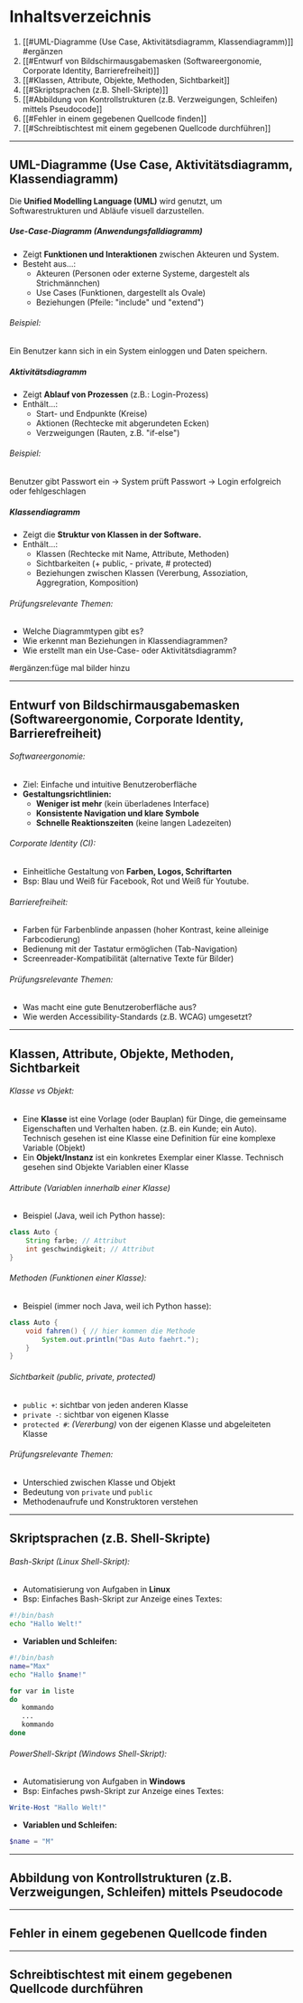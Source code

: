 # Inhaltsverzeichnis

1. [[#UML-Diagramme (Use Case, Aktivitätsdiagramm, Klassendiagramm)]] #ergänzen
2. [[#Entwurf von Bildschirmausgabemasken (Softwareergonomie, Corporate Identity, Barrierefreiheit)]]
3. [[#Klassen, Attribute, Objekte, Methoden, Sichtbarkeit]]
4. [[#Skriptsprachen (z.B. Shell-Skripte)]]
5. [[#Abbildung von Kontrollstrukturen (z.B. Verzweigungen, Schleifen) mittels Pseudocode]]
6. [[#Fehler in einem gegebenen Quellcode finden]]
7. [[#Schreibtischtest mit einem gegebenen Quellcode durchführen]]

----
## UML-Diagramme (Use Case, Aktivitätsdiagramm, Klassendiagramm)

Die **Unified Modelling Language (UML)** wird genutzt, um Softwarestrukturen und Abläufe visuell darzustellen.

##### Use-Case-Diagramm (Anwendungsfalldiagramm)

- Zeigt **Funktionen und Interaktionen** zwischen Akteuren und System.
- Besteht aus...:
	- Akteuren (Personen oder externe Systeme, dargestelt als Strichmännchen)
	- Use Cases (Funktionen, dargestellt als Ovale)
	- Beziehungen (Pfeile: "include" und "extend")
###### Beispiel:
Ein Benutzer kann sich in ein System einloggen und Daten speichern.

##### Aktivitätsdiagramm

- Zeigt **Ablauf von Prozessen** (z.B.: Login-Prozess)
- Enthält...:
	- Start- und Endpunkte (Kreise)
	- Aktionen (Rechtecke mit abgerundeten Ecken)
	- Verzweigungen (Rauten, z.B. "if-else")
###### Beispiel:
Benutzer gibt Passwort ein -> System prüft Passwort -> Login erfolgreich oder fehlgeschlagen

##### Klassendiagramm

- Zeigt die **Struktur von Klassen in der Software.**
- Enthält...:
	- Klassen (Rechtecke mit Name, Attribute, Methoden)
	- Sichtbarkeiten (+ public, - private, # protected)
	- Beziehungen zwischen Klassen (Vererbung, Assoziation, Aggregration, Komposition)

###### Prüfungsrelevante Themen:
- Welche Diagrammtypen gibt es?
- Wie erkennt man Beziehungen in Klassendiagrammen?
- Wie erstellt man ein Use-Case- oder Aktivitätsdiagramm?

#ergänzen:füge mal bilder hinzu




---
## Entwurf von Bildschirmausgabemasken (Softwareergonomie, Corporate Identity, Barrierefreiheit)

###### Softwareergonomie:
- Ziel: Einfache und intuitive Benutzeroberfläche
- **Gestaltungsrichtlinien:**
	- **Weniger ist mehr** (kein überladenes Interface)
	- **Konsistente Navigation und klare Symbole**
	- **Schnelle Reaktionszeiten** (keine langen Ladezeiten)
###### Corporate Identity (CI):
- Einheitliche Gestaltung von **Farben, Logos, Schriftarten**
- Bsp: Blau und Weiß für Facebook, Rot und Weiß für Youtube.

###### Barrierefreiheit:
- Farben für Farbenblinde anpassen (hoher Kontrast, keine alleinige Farbcodierung)
- Bedienung mit der Tastatur ermöglichen (Tab-Navigation)
- Screenreader-Kompatibilität (alternative Texte für Bilder)

###### Prüfungsrelevante Themen:
- Was macht eine gute Benutzeroberfläche aus?
- Wie werden Accessibility-Standards (z.B. WCAG) umgesetzt?



---
## Klassen, Attribute, Objekte, Methoden, Sichtbarkeit

###### Klasse vs Objekt:
- Eine **Klasse** ist eine Vorlage (oder Bauplan) für Dinge, die gemeinsame Eigenschaften und Verhalten haben. (z.B. ein Kunde; ein Auto). Technisch gesehen ist eine Klasse eine Definition für eine komplexe Variable (Objekt)
- Ein **Objekt/Instanz** ist ein konkretes Exemplar einer Klasse. Technisch gesehen sind Objekte Variablen einer Klasse

###### Attribute (Variablen innerhalb einer Klasse)
- Beispiel (Java, weil ich Python hasse):
```java
class Auto {
	String farbe; // Attribut
	int geschwindigkeit; // Attribut
}
```

###### Methoden (Funktionen einer Klasse):
- Beispiel (immer noch Java, weil ich Python hasse):
```java
class Auto {
	void fahren() { // hier kommen die Methode
		System.out.println("Das Auto faehrt.");
	}
}
```

###### Sichtbarkeit (public, private, protected)
- `public +`: sichtbar von jeden anderen Klasse
- `private -`: sichtbar von eigenen Klasse
- `protected #`: _(Vererbung)_ von der eigenen Klasse und abgeleiteten Klasse

###### Prüfungsrelevante Themen:
- Unterschied zwischen Klasse und Objekt
- Bedeutung von `private` und `public`
- Methodenaufrufe und Konstruktoren verstehen

----
## Skriptsprachen (z.B. Shell-Skripte)

###### Bash-Skript (Linux Shell-Skript):
- Automatisierung von Aufgaben in **Linux**
- Bsp: Einfaches Bash-Skript zur Anzeige eines Textes:

```bash
#!/bin/bash
echo "Hallo Welt!"
```

- **Variablen und Schleifen:**

```bash
#!/bin/bash
name="Max"
echo "Hallo $name!"

for var in liste
do
   kommando
   ...
   kommando
done
```

###### PowerShell-Skript (Windows Shell-Skript):
- Automatisierung von Aufgaben in **Windows**
- Bsp: Einfaches pwsh-Skript zur Anzeige eines Textes:
```powershell
Write-Host "Hallo Welt!"
```

- **Variablen und Schleifen:**
```powershell
$name = "M"
```




---
## Abbildung von Kontrollstrukturen (z.B. Verzweigungen, Schleifen) mittels Pseudocode




---
## Fehler in einem gegebenen Quellcode finden




----
## Schreibtischtest mit einem gegebenen Quellcode durchführen